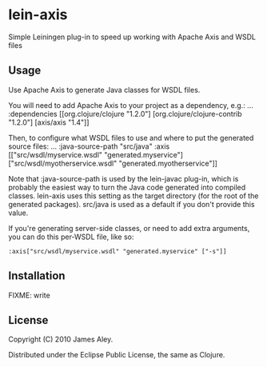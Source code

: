 # lein-axis
Simple Leiningen plug-in to speed up working with Apache Axis and WSDL files

## Usage
Use Apache Axis to generate Java classes for WSDL files.

You will need to add Apache Axis to your project as a dependency, e.g.:
    ...
    :dependencies [[org.clojure/clojure "1.2.0"]
                   [org.clojure/clojure-contrib "1.2.0"]
                   [axis/axis "1.4"]]

Then, to configure what WSDL files to use and where to put the generated
source files:
    ...
    :java-source-path "src/java"
    :axis [["src/wsdl/myservice.wsdl" "generated.myservice"]
    	   ["src/wsdl/myotherservice.wsdl" "generated.myotherservice"]]

Note that :java-source-path is used by the lein-javac plug-in, which is
probably the easiest way to turn the Java code generated into compiled
classes. lein-axis uses this setting as the target directory (for the
root of the generated packages). src/java is used as a default if you
don't provide this value.

If you're generating server-side classes, or need to add extra arguments,
you can do this per-WSDL file, like so:

    :axis["src/wsdl/myservice.wsdl" "generated.myservice" ["-s"]]


## Installation

FIXME: write

## License

Copyright (C) 2010 James Aley.

Distributed under the Eclipse Public License, the same as Clojure.
